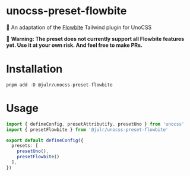 # unocss-preset-flowbite
💅 An adaptation of the [Flowbite](https://flowbite.com/) Tailwind plugin for UnoCSS

🚧 **Warning: The preset does not currently support all Flowbite features yet. Use it at your own risk. And feel free to make PRs.** 

# Installation
```
pnpm add -D @julr/unocss-preset-flowbite
```

# Usage
```ts
import { defineConfig, presetAttributify, presetUno } from 'unocss'
import { presetFlowbite } from '@julr/unocss-preset-flowbite'

export default defineConfig({
  presets: [
    presetUno(),
    presetFlowbite()
  ],
})
```
